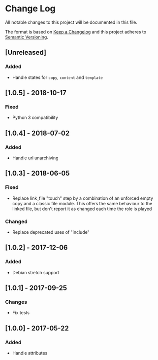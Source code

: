 # Change Log
All notable changes to this project will be documented in this file.

The format is based on [Keep a Changelog](http://keepachangelog.com/)
and this project adheres to [Semantic Versioning](http://semver.org/).

## [Unreleased]
### Added
- Handle states for `copy`, `content` and `template`

## [1.0.5] - 2018-10-17
### Fixed
- Python 3 compatibility

## [1.0.4] - 2018-07-02
### Added
- Handle url unarchiving

## [1.0.3] - 2018-06-05
### Fixed
- Replace link_file "touch" step by a combination of an unforced empty copy and a classic file module. This offers the same behaviour to the linked file, but don't report it as changed each time the role is played

### Changed
- Replace deprecated uses of "include"

## [1.0.2] - 2017-12-06
### Added
- Debian stretch support

## [1.0.1] - 2017-09-25
### Changes
- Fix tests

## [1.0.0] - 2017-05-22
### Added
- Handle attributes
